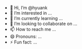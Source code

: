 - 👋 Hi, I’m @hyuank
- 👀 I’m interested in ...
- 🌱 I’m currently learning ...
- 💞️ I’m looking to collaborate on ...
- 📫 How to reach me ...
- 😄 Pronouns: ...
- ⚡ Fun fact: ...

<!---
hyuank/hyuank is a ✨ special ✨ repository because its `README.md` (this file) appears on your GitHub profile.
You can click the Preview link to take a look at your changes.
--->
